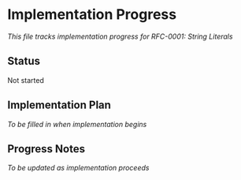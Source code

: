 # Implementation Progress

*This file tracks implementation progress for RFC-0001: String Literals*

## Status
Not started

## Implementation Plan
*To be filled in when implementation begins*

## Progress Notes
*To be updated as implementation proceeds*